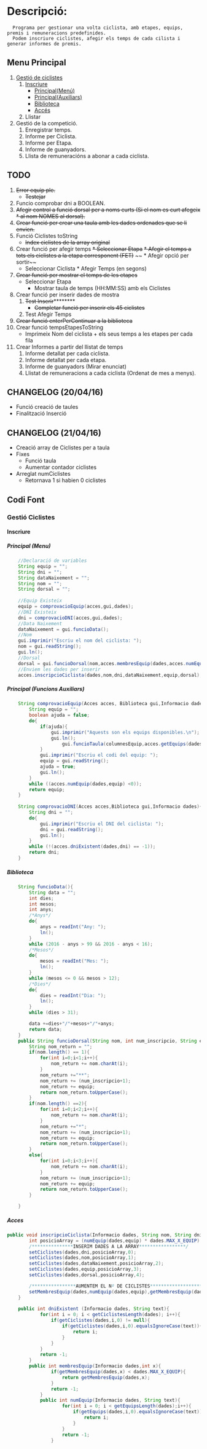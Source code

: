 # Descripció:
      Programa per gestionar una volta ciclista, amb etapes, equips, premis i remuneracions predefinides.
      Podem inscriure ciclistes, afegir els temps de cada cilista i generar informes de premis.

##  Menu Principal

1. [Gestió de ciclistes](#gestioCiclistes)
    1. [Inscriure](#inscriure)
        * [Principal(Menú)](#inscriureMenu)
        * [Principal(Auxiliars)](#inscriureAuxiliars)
        * [Biblioteca](#inscriureBiblioteca)
        * [Accés](#inscriureAcces)
    2.  Llistar
2. Gestió de la competició.
    1. Enregistrar temps.
    2. Informe per Ciclista.
    3. Informe per Etapa.
    4. Informe de guanyadors.
    5. Llista de remuneracións a abonar a cada ciclista.

## TODO
1. ~~Error equip ple.~~
    * ~~Testejar~~
3. Funcio comprobar dni a BOOLEAN.
4. ~~Afegir control a funció dorsal per a noms curts (Si el nom es curt afegeix * al nom NOMES al dorsal).~~
5. ~~Crear funció per crear una taula amb les dades ordenades que se li envien.~~
6. Funció Ciclistes toString
    * ~~Index ciclistes de la array original~~
7. Crear funció per afegir temps
    ~~* Seleccionar Etapa~~
        ~~* Afegir el temps a tots els ciclistes a la etapa corresponent (FET)~~
           ~~ * Afegir opció per sortir~~
    * Seleccionar Ciclista
            * Afegir Temps (en segons)
8. ~~Crear funció per mostrar el temps de les etapes~~
    * Seleccionar Etapa
        * Mostrar taula de temps (HH:MM:SS) amb els Ciclistes
9. Crear funció per inserir dades de mostra
    1. ~~Test Inserir~~********
        * ~~Completar funció per inserir els 45 ciclistes~~
    2. Test Afegir Temps
10. ~~Crear funció enterPerContinuar a la biblioteca~~
11. Crear funció tempsEtapesToString
    * Imprimeix Nom del  ciclista + els seus temps a les etapes  per cada fila
12. Crear Informes a partir del llistat de temps
    1. Informe detallat per cada ciclista.
    2. Informe detallat per cada etapa.
    3. Informe de guanyadors (Mirar enunciat)
    4. Llistat de remuneracions a cada ciclista (Ordenat de mes a menys).

    
## CHANGELOG (20/04/16)
* Funció creació de taules
* Finalització Inserció

## CHANGELOG (21/04/16)
* Creació array de Ciclistes per a taula
* Fixes
    * Funció taula
    * Aumentar contador ciclistes
* Arreglat numCiclistes
    * Retornava 1 si habien 0 ciclistes
    
    
    
## Codi Font

### <a name="gestioCiclistes">Gestió Ciclistes
#### <a name="Inscriure">Inscriure
##### <a name="inscriureMenu">Principal (Menu)
```java
    //Declaració de variables
    String equip = "";
    String dni = "";
    String dataNaixement = "";
    String nom = "";
    String dorsal = "";
    
    //Equip Existeix
    equip = comprovacioEquip(acces,gui,dades);
    //DNI Existeix
    dni = comprovacioDNI(acces,gui,dades);
    //Data Naixement
    dataNaixement = gui.funcioData();
    //Nom
    gui.imprimir("Escriu el nom del ciclista: ");
    nom = gui.readString();
    gui.ln();
    //Dorsal
    dorsal = gui.funcioDorsal(nom,acces.membresEquip(dades,acces.numEquip(dades,equip)),equip);
    //Enviem les dades per inserir
    acces.inscripcioCiclista(dades,nom,dni,dataNaixement,equip,dorsal);
```
##### <a name="inscriureAuxiliars">Principal (Funcions Auxiliars)
```java
	String comprovacioEquip(Acces acces, Biblioteca gui,Informacio dades){
		String equip = "";
		boolean ajuda = false;
		do{
			if(ajuda){
				gui.imprimir("Aquests son els equips disponibles.\n");
				gui.ln();
					gui.funcioTaula(columnesEquip,acces.getEquips(dades));
			}
			gui.imprimir("Escriu el codi del equip: ");
			equip = gui.readString();
			ajuda = true;
			gui.ln();
		}
		while ((acces.numEquip(dades,equip) <0));
		return equip;
	}
	
	String comprovacioDNI(Acces acces,Biblioteca gui,Informacio dades){
		String dni = "";
		do{
			gui.imprimir("Escriu el DNI del ciclista: ");
			dni = gui.readString();
			gui.ln();
		}
		while (!(acces.dniExistent(dades,dni) == -1));
		return dni;
	}
```
##### <a name="inscriureBiblioteca">Biblioteca
```java
	String funcioData(){
		String data = "";
		int dies;
		int mesos;
		int anys;
		/*Anys*/
		do{
			anys = readInt("Any: ");
			ln();
		}
		while (2016 - anys > 99 && 2016 - anys < 16);
		/*Mesos*/
		do{
			mesos = readInt("Mes: ");
			ln();
		}
		while (mesos <= 0 && mesos > 12);
		/*Dies*/
		do{
			dies = readInt("Dia: ");
			ln();
		}
		while (dies > 31);

		data +=dies+"/"+mesos+"/"+anys;
		return data;
	}
	public String funcioDorsal(String nom, int num_inscripcio, String equip){
		String nom_return = "";
		if(nom.length() == 1){
			for(int i=0;i<1;i++){
				nom_return += nom.charAt(i);
			}
			nom_return +="**";
			nom_return += (num_inscripcio+1);
			nom_return += equip;
			return nom_return.toUpperCase();
		}
		if(nom.length() ==2){
			for(int i=0;i<2;i++){
				nom_return += nom.charAt(i);
			}
			nom_return +="*";
			nom_return += (num_inscripcio+1);
			nom_return += equip;
			return nom_return.toUpperCase();
		}
		else{
			for(int i=0;i<3;i++){
				nom_return += nom.charAt(i);
			}
			nom_return += (num_inscripcio+1);
			nom_return += equip;
			return nom_return.toUpperCase();
		}

	}
```
##### <a name="inscriureAcces">Acces
```java
public void inscripcioCiclista(Informacio dades, String nom, String dni, String dataNaixement, String equip, String dorsal){
		int posicioArray = (numEquip(dades,equip) * dades.MAX_X_EQUIP) + (Integer.parseInt(dorsal.charAt(3)+"")-1);	//Posició del ciclista a la array
		/***************INSERIM DADES A LA ARRAY*****************/
		setCiclistes(dades,dni,posicioArray,0);
		setCiclistes(dades,nom,posicioArray,1);
		setCiclistes(dades,dataNaixement,posicioArray,2);
		setCiclistes(dades,equip,posicioArray,3);
		setCiclistes(dades,dorsal,posicioArray,4);

		/****************AUMENTEM EL Nº DE CICLISTES***********************/
		setMembresEquip(dades,numEquip(dades,equip),getMembresEquip(dades,numEquip(dades,equip))+1);
	}
	
	public int dniExistent (Informacio dades, String text){
    		for(int i = 0; i < getCiclistesLength(dades); i++){
    			if(getCiclistes(dades,i,0) != null){
    				if(getCiclistes(dades,i,0).equalsIgnoreCase(text)){
    					return i;
    				}
    			}
    		}
    		return -1;
    	}
    	public int membresEquip(Informacio dades,int x){
        		if(getMembresEquip(dades,x) < dades.MAX_X_EQUIP){
        			return getMembresEquip(dades,x);
        		}
        		return -1;
        	}
        	public int numEquip(Informacio dades, String text){
            		for(int i = 0; i < getEquipsLength(dades);i++){
            			if(getEquips(dades,i,0).equalsIgnoreCase(text)){
            				return i;
            			}
            		}
            		return -1;
            	}
```